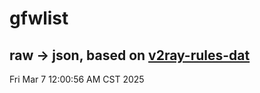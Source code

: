 # gfwlist
## raw -> json, based on [v2ray-rules-dat](https://github.com/Loyalsoldier/v2ray-rules-dat)
Fri Mar  7 12:00:56 AM CST 2025

